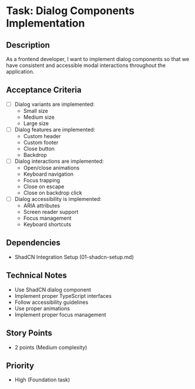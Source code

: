 # Task: Dialog Components Implementation

## Description

As a frontend developer, I want to implement dialog components so that we have consistent and accessible modal interactions throughout the application.

## Acceptance Criteria

- [ ] Dialog variants are implemented:
  - Small size
  - Medium size
  - Large size
- [ ] Dialog features are implemented:
  - Custom header
  - Custom footer
  - Close button
  - Backdrop
- [ ] Dialog interactions are implemented:
  - Open/close animations
  - Keyboard navigation
  - Focus trapping
  - Close on escape
  - Close on backdrop click
- [ ] Dialog accessibility is implemented:
  - ARIA attributes
  - Screen reader support
  - Focus management
  - Keyboard shortcuts

## Dependencies

- ShadCN Integration Setup (01-shadcn-setup.md)

## Technical Notes

- Use ShadCN dialog component
- Implement proper TypeScript interfaces
- Follow accessibility guidelines
- Use proper animations
- Implement proper focus management

## Story Points

- 2 points (Medium complexity)

## Priority

- High (Foundation task)

